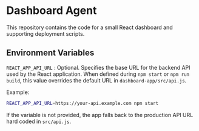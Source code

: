 # Dashboard Agent

This repository contains the code for a small React dashboard and supporting deployment scripts.

## Environment Variables

`REACT_APP_API_URL`
: Optional. Specifies the base URL for the backend API used by the React application. When defined during `npm start` or `npm run build`, this value overrides the default URL in `dashboard-app/src/api.js`.

Example:

```bash
REACT_APP_API_URL=https://your-api.example.com npm start
```

If the variable is not provided, the app falls back to the production API URL hard coded in `src/api.js`.

